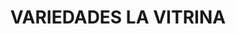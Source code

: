---
title: "VARIEDADES LA VITRINA"
url: /simacota-barrio-el-altico/variedades-la-vitrina/
shop: tienda de variedades
---